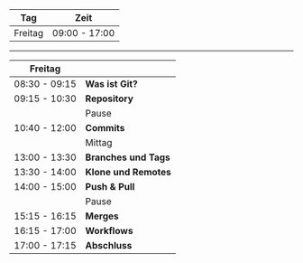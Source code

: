 
|  Tag                 | Zeit           |
|----------------------|----------------|
|  Freitag             | 09:00 - 17:00  |


---


| Freitag              |                          |
|----------------------|--------------------------|
| 08:30 - 09:15        | **Was ist Git?**         |
| 09:15 - 10:30        | **Repository**            |
|                      | Pause                    |
| 10:40 - 12:00        | **Commits**              |
|                      |     Mittag               |
| 13:00 - 13:30        | **Branches und Tags**    |
| 13:30 - 14:00        | **Klone und Remotes**    |
| 14:00 - 15:00        | **Push & Pull**          |
|                      | Pause                    |
| 15:15 - 16:15        | **Merges**               |
| 16:15 - 17:00        | **Workflows**            |
| 17:00 - 17:15        | **Abschluss**            |


